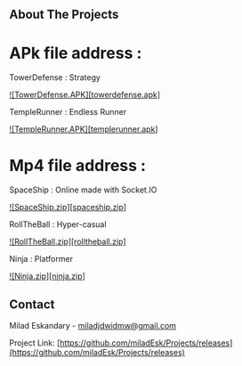 <!-- ABOUT THE PROJECT -->
## About The Projects

# APk file address : 
 TowerDefense : Strategy
 
[![TowerDefense.APK][towerdefense.apk]](https://github.com/miladEsk/Projects/releases)

 TempleRunner : Endless Runner
 
[![TempleRunner.APK][templerunner.apk]](https://github.com/miladEsk/Projects/releases)

# Mp4 file address : 
 SpaceShip : Online made with Socket.IO
 
  [![SpaceShip.zip][spaceship.zip]](https://github.com/miladEsk/Projects)
  
 RollTheBall : Hyper-casual
 
  [![RollTheBall.zip][rolltheball.zip]](https://github.com/miladEsk/Projects)
  
 Ninja : Platformer
 
  [![Ninja.zip][ninja.zip]](https://github.com/miladEsk/Projects)

<!-- CONTACT -->
## Contact

Milad Eskandary - miladjdwidmw@gmail.com

Project Link: [https://github.com/miladEsk/Projects/releases](https://github.com/miladEsk/Projects/releases)
